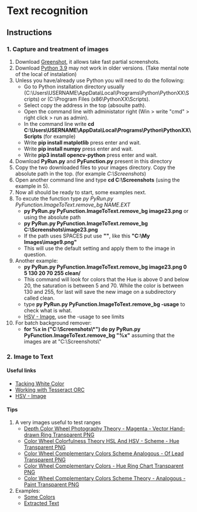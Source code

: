 #  Text recognition

## Instructions
### 1. Capture and treatment of images
1. Download [Greenshot](https://getgreenshot.org/downloads/), it allows take fast partial screenshots.
2. Download [Python 3.9](https://www.python.org/downloads/) may not work in older versions. (Take mental note of the local of instalation)
3. Unless you have/already use Python you will need to do the following:
   * Go to Python installation directory usually (C:\Users\USERNAME\AppData\Local\Programs\Python\PythonXX\Scripts) or (C:\Program Files (x86\PythonXX\Scripts).
   * Select copy the address in the top (absoulte path).
   * Open the command line with administator right (Win > write "cmd" > right click > run as admin).
   * In the command line write **cd C:\Users\USERNAME\AppData\Local\Programs\Python\PythonXX\Scripts**              (for example)
   * Write **pip install matplotlib** press enter and wait.
   * Write **pip install numpy** press enter and wait.
   * Write **pip3 install opencv-python** press enter and wait.
4. Download **PyRun.py** and **PyFunction.py** present in this directory
5. Copy the two downloaded files to your images directory. Copy the absolute path in the top. (for example *C:\Screenshots*)
6. Open another command line and type **cd C:\Screenshots** (using the example in 5).
7. Now all should be ready to start, some examples next.
8. To excute the function type *py PyRun.py PyFunction.ImageToText.remove_bg NAME.EXT*
    * **py PyRun.py PyFunction.ImageToText.remove_bg image23.png**
                        or using the absolute path
    * **py PyRun.py PyFunction.ImageToText.remove_bg C:\Screenshots\image23.png**
    * If the path uses SPACES put use **""**, like this **"C:\My Images\image9.png"**
    * This will use the default setting and apply them to the image in question.
9. Another example:
    * **py PyRun.py PyFunction.ImageToText.remove_bg image23.png 0 5 130 20 70 255 clean/**
    * This command will look for colors that the Hue is above 0 and below 20, the saturation is between 5 and 70. While the color is between 130 and 255, for last will save the new image on a subdirectory called clean.
    * type **py PyRun.py PyFunction.ImageToText.remove_bg -usage** to check what is what.
    * [HSV - Image](https://upload.wikimedia.org/wikipedia/commons/thumb/3/33/HSV_color_solid_cylinder_saturation_gray.png/1280px-HSV_color_solid_cylinder_saturation_gray.png), use the -usage to see limits
10. For batch background remover:
    * **for %x in ("C:\Screenshots\\*") do py PyRun.py PyFunction.ImageToText.remove_bg "%x"** assuming that the images are at "C:\Screenshots\\"

### 2. Image to Text

#### Useful links
* [Tacking White Color](https://stackoverflow.com/questions/22588146/tracking-white-color-using-python-opencv)
* [Working with Tesseract ORC](https://stackoverflow.com/questions/26251599/can-i-test-tesseract-ocr-in-windows-command-line)
* [HSV - Image](https://upload.wikimedia.org/wikipedia/commons/thumb/3/33/HSV_color_solid_cylinder_saturation_gray.png/1280px-HSV_color_solid_cylinder_saturation_gray.png)

#### Tips
1. A very images useful to test ranges
    * [Depth Color Wheel Photography Theory - Magenta - Vector Hand-drawn Ring Transparent PNG](https://pnghut.com/png/N4yMSmTZ2H/depth-color-wheel-photography-theory-magenta-vector-hand-drawn-ring-transparent-png)
    * [Color Wheel Colorfulness Theory HSL And HSV - Scheme - Hue Transparent PNG](https://pnghut.com/png/Dqvm1ui1NS/color-wheel-colorfulness-theory-hsl-and-hsv-scheme-hue-transparent-png)
    * [Color Wheel Complementary Colors Scheme Analogous - Of Lead Transparent PNG](https://pnghut.com/png/qCC1gGhWJn/color-wheel-complementary-colors-scheme-analogous-of-lead-transparent-png)
    * [Color Wheel Complementary Colors - Hue Ring Chart Transparent PNG](https://pnghut.com/png/sutZgai9HB/color-wheel-complementary-colors-hue-ring-chart-transparent-png)
    * [Color Wheel Complementary Colors Scheme Theory - Analogous - Paint Transparent PNG](https://pnghut.com/png/0BPfpmx6ZE/color-wheel-complementary-colors-scheme-theory-analogous-paint-transparent-png)
2. Examples:
    * [Some Colors](https://github.com/Thecarlosmff/Scripts/blob/2507eb501cd3054e5a93092b5c2ea9c38f6acbb6/Find%20Text/Images/Colors/README.md)
    * [Extracted Text]()
